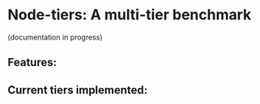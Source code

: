# Node-tiers: A multi-tier benchmark

(documentation in progress)

Features:
 - 

Current tiers implemented:
 - 